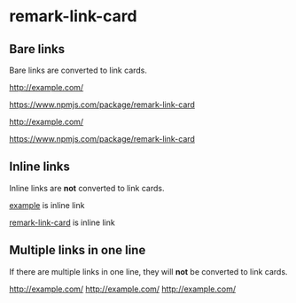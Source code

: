 # remark-link-card

## Bare links

Bare links are converted to link cards.

http://example.com/

https://www.npmjs.com/package/remark-link-card

<http://example.com/>

<https://www.npmjs.com/package/remark-link-card>

## Inline links

Inline links are **not** converted to link cards.

[example](http://example.com/) is inline link

[remark-link-card](https://www.npmjs.com/package/remark-link-card) is inline link

## Multiple links in one line

If there are multiple links in one line, they will **not** be converted to link cards.

http://example.com/ http://example.com/ http://example.com/
